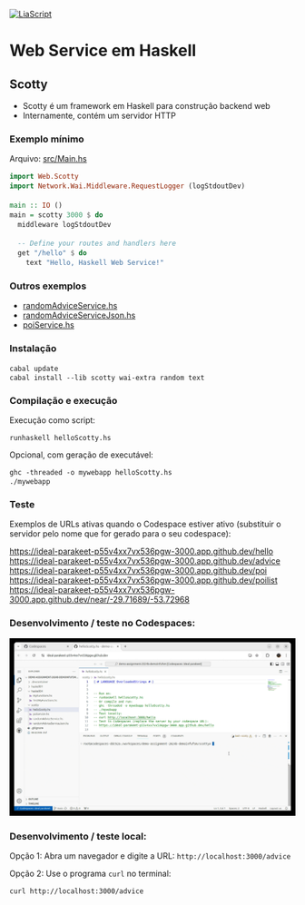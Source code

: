 <!--
author:   Andrea Charão

email:    andrea@inf.ufsm.br

version:  0.0.1

language: PT-BR

narrator: Brazilian Portuguese Female

comment:  Material de apoio para a disciplina
          ELC117 - Paradigmas de Programação
          da Universidade Federal de Santa Maria

translation: English  translations/English.md

link:     https://cdn.jsdelivr.net/chartist.js/latest/chartist.min.css

script:   https://cdn.jsdelivr.net/chartist.js/latest/chartist.min.js

-->

<!--
nvm use v14.21.1
liascript-devserver --input README.md --port 3001 --live
https://liascript.github.io/course/?https://raw.githubusercontent.com/AndreaInfUFSM/elc117-2023b/master/classes/09/README.md
-->

[![LiaScript](https://raw.githubusercontent.com/LiaScript/LiaScript/master/badges/course.svg)](https://liascript.github.io/course/?https://raw.githubusercontent.com/AndreaInfUFSM/elc117-2024b/main/projects/scotty/README.md)

# Web Service em Haskell


## Scotty

- Scotty é um framework em Haskell para construção backend web
- Internamente, contém um servidor HTTP


### Exemplo mínimo


Arquivo: [src/Main.hs](src/helloScotty.hs)

``` haskell
import Web.Scotty
import Network.Wai.Middleware.RequestLogger (logStdoutDev)

main :: IO ()
main = scotty 3000 $ do
  middleware logStdoutDev

  -- Define your routes and handlers here
  get "/hello" $ do
    text "Hello, Haskell Web Service!"

```

### Outros exemplos

- [randomAdviceService.hs](src/randomAdviceService.hs)
- [randomAdviceServiceJson.hs](src/randomAdviceServiceJson.hs)
- [poiService.hs](src/poiService.hs)


### Instalação

```
cabal update
cabal install --lib scotty wai-extra random text
```

### Compilação e execução


Execução como script:

```
runhaskell helloScotty.hs
```

Opcional, com geração de executável:

```
ghc -threaded -o mywebapp helloScotty.hs
./mywebapp
```



### Teste

Exemplos de URLs ativas quando o Codespace estiver ativo (substituir o servidor pelo nome que for gerado para o seu codespace):

https://ideal-parakeet-p55v4xx7vx536pgw-3000.app.github.dev/hello
https://ideal-parakeet-p55v4xx7vx536pgw-3000.app.github.dev/advice
https://ideal-parakeet-p55v4xx7vx536pgw-3000.app.github.dev/poi
https://ideal-parakeet-p55v4xx7vx536pgw-3000.app.github.dev/poilist
https://ideal-parakeet-p55v4xx7vx536pgw-3000.app.github.dev/near/-29.71689/-53.72968


### Desenvolvimento / teste no Codespaces:




![](img/run-in-codespace-1.gif)


### Desenvolvimento / teste local:

Opção 1: Abra um navegador e digite a URL: `http://localhost:3000/advice`

Opção 2: Use o programa `curl` no terminal: 

```
curl http://localhost:3000/advice
```


